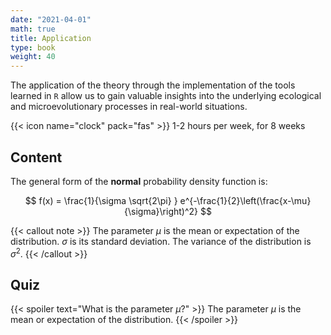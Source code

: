 ```yaml
---
date: "2021-04-01"
math: true
title: Application
type: book
weight: 40
---
```


The application of the theory through the implementation of the tools learned in `R` allow us to gain valuable insights into the underlying ecological and microevolutionary processes in real-world situations.

<!--more-->

{{< icon name="clock" pack="fas" >}} 1-2 hours per week, for 8 weeks

## Content

The general form of the **normal** probability density function is:

$$
f(x) = \frac{1}{\sigma \sqrt{2\pi} } e^{-\frac{1}{2}\left(\frac{x-\mu}{\sigma}\right)^2}
$$

{{< callout note >}}
The parameter $\mu$ is the mean or expectation of the distribution.
$\sigma$ is its standard deviation.
The variance of the distribution is $\sigma^{2}$.
{{< /callout >}}

## Quiz

{{< spoiler text="What is the parameter $\mu$?" >}}
The parameter $\mu$ is the mean or expectation of the distribution.
{{< /spoiler >}}
